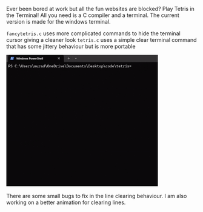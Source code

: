 Ever been bored at work but all the fun websites are blocked? Play Tetris in the Terminal!
All you need is a C compiler and a terminal. The current version is made for the windows terminal.

`fancytetris.c` uses more complicated commands to hide the terminal cursor giving a cleaner look
`tetris.c` uses a simple clear terminal command that has some jittery behaviour but is more portable

![Description](https://github.com/muradammar/Tetris_inthe_Terminal/blob/main/assets/tetrisgif1%20(online-video-cutter.com).gif?raw=true)

There are some small bugs to fix in the line clearing behaviour. I am also working on a better animation for clearing lines. 
